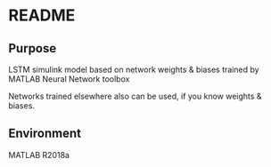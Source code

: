 # README

## Purpose

LSTM simulink model based on network weights & biases trained by MATLAB Neural Network toolbox

Networks trained elsewhere also can be used, if you know weights & biases.

## Environment

MATLAB R2018a
